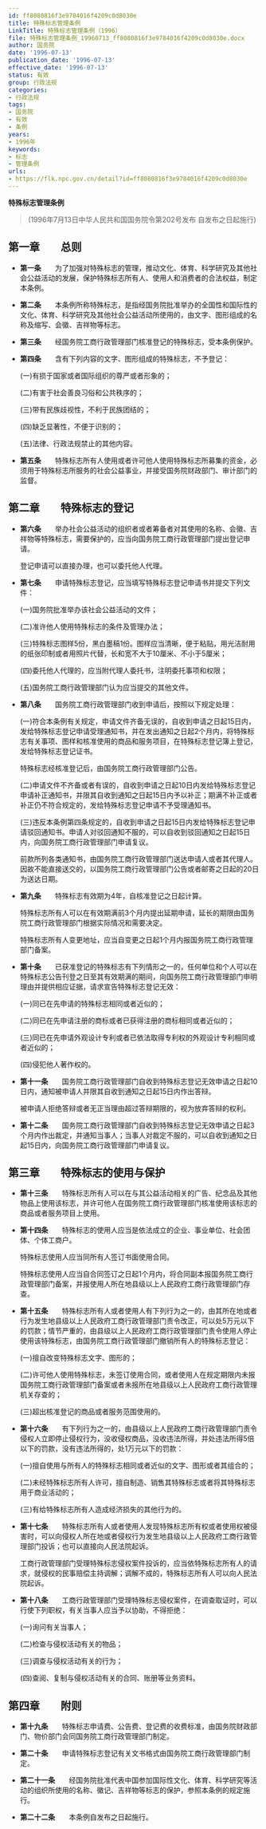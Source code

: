```yaml
---
id: ff8080816f3e9784016f4209c0d8030e
title: 特殊标志管理条例
LinkTitle: 特殊标志管理条例（1996）
file: 特殊标志管理条例_19960713_ff8080816f3e9784016f4209c0d8030e.docx
author: 国务院
date: '1996-07-13'
publication_date: '1996-07-13'
effective_date: '1996-07-13'
status: 有效
group: 行政法规
categories:
- 行政法规
tags:
- 国务院
- 有效
- 条例
years:
- 1996年
keywords:
- 标志
- 管理条例
urls:
- https://flk.npc.gov.cn/detail?id=ff8080816f3e9784016f4209c0d8030e
---
```


**特殊标志管理条例**

> (1996年7月13日中华人民共和国国务院令第202号发布 自发布之日起施行)

## 第一章　　总则

- **第一条**　　为了加强对特殊标志的管理，推动文化、体育、科学研究及其他社会公益活动的发展，保护特殊标志所有人、使用人和消费者的合法权益，制定本条例。

- **第二条**　　本条例所称特殊标志，是指经国务院批准举办的全国性和国际性的文化、体育、科学研究及其他社会公益活动所使用的，由文字、图形组成的名称及缩写、会徽、吉祥物等标志。

- **第三条**　　经国务院工商行政管理部门核准登记的特殊标志，受本条例保护。

- **第四条**　　含有下列内容的文字、图形组成的特殊标志，不予登记：

  (一)有损于国家或者国际组织的尊严或者形象的；

  (二)有害于社会善良习俗和公共秩序的；

  (三)带有民族歧视性，不利于民族团结的；

  (四)缺乏显著性，不便于识别的；

  (五)法律、行政法规禁止的其他内容。

- **第五条**　　特殊标志所有人使用或者许可他人使用特殊标志所募集的资金，必须用于特殊标志所服务的社会公益事业，并接受国务院财政部门、审计部门的监督。

## 第二章　　特殊标志的登记

- **第六条**　　举办社会公益活动的组织者或者筹备者对其使用的名称、会徽、吉祥物等特殊标志，需要保护的，应当向国务院工商行政管理部门提出登记申请。

  登记申请可以直接办理，也可以委托他人代理。

- **第七条**　　申请特殊标志登记，应当填写特殊标志登记申请书并提交下列文件：

  (一)国务院批准举办该社会公益活动的文件；

  (二)准许他人使用特殊标志的条件及管理办法；

  (三)特殊标志图样5份，黑白墨稿1份。图样应当清晰，便于粘贴，用光洁耐用的纸张印制或者用照片代替，长和宽不大于10厘米、不小于5厘米；

  (四)委托他人代理的，应当附代理人委托书，注明委托事项和权限；

  (五)国务院工商行政管理部门认为应当提交的其他文件。

- **第八条**　　国务院工商行政管理部门收到申请后，按照以下规定处理：

  (一)符合本条例有关规定，申请文件齐备无误的，自收到申请之日起15日内，发给特殊标志登记申请受理通知书，并在发出通知之日起2个月内，将特殊标志有关事项、图样和核准使用的商品和服务项目，在特殊标志登记簿上登记，发给特殊标志登记证书。

  特殊标志经核准登记后，由国务院工商行政管理部门公告。

  (二)申请文件不齐备或者有误的，自收到申请之日起10日内发给特殊标志登记申请补正通知书，并限其自收到通知之日起15日内予以补正；期满不补正或者补正仍不符合规定的，发给特殊标志登记申请不予受理通知书。

  (三)违反本条例第四条规定的，自收到申请之日起15日内发给特殊标志登记申请驳回通知书。申请人对驳回通知不服的，可以自收到驳回通知之日起15日内，向国务院工商行政管理部门申请复议。

  前款所列各类通知书，由国务院工商行政管理部门送达申请人或者其代理人。因故不能直接送交的，以国务院工商行政管理部门公告或者邮寄之日起的20日为送达日期。

- **第九条**　　特殊标志有效期为4年，自核准登记之日起计算。

  特殊标志所有人可以在有效期满前3个月内提出延期申请，延长的期限由国务院工商行政管理部门根据实际情况和需要决定。

  特殊标志所有人变更地址，应当自变更之日起1个月内报国务院工商行政管理部门备案。

- **第十条**　　已获准登记的特殊标志有下列情形之一的，任何单位和个人可以在特殊标志公告刊登之日至其有效期满的期间，向国务院工商行政管理部门申明理由并提供相应证据，请求宣告特殊标志登记无效：

  (一)同已在先申请的特殊标志相同或者近似的；

  (二)同已在先申请注册的商标或者已获得注册的商标相同或者近似的；

  (三)同已在先申请外观设计专利或者已依法取得专利权的外观设计专利相同或者近似的；

  (四)侵犯他人著作权的。

- **第十一条**　　国务院工商行政管理部门自收到特殊标志登记无效申请之日起10日内，通知被申请人并限其自收到通知之日起15日内作出答辩。

  被申请人拒绝答辩或者无正当理由超过答辩期限的，视为放弃答辩的权利。

- **第十二条**　　国务院工商行政管理部门自收到特殊标志登记无效申请之日起3个月内作出裁定，并通知当事人；当事人对裁定不服的，可以自收到通知之日起15日内，向国务院工商行政管理部门申请复议。

## 第三章　　特殊标志的使用与保护

- **第十三条**　　特殊标志所有人可以在与其公益活动相关的广告、纪念品及其他物品上使用该标志，并许可他人在国务院工商行政管理部门核准使用该标志的商品或者服务项目上使用。

- **第十四条**　　特殊标志的使用人应当是依法成立的企业、事业单位、社会团体、个体工商户。

  特殊标志使用人应当同所有人签订书面使用合同。

  特殊标志使用人应当自合同签订之日起1个月内，将合同副本报国务院工商行政管理部门备案，并报使用人所在地县级以上人民政府工商行政管理部门存查。

- **第十五条**　　特殊标志所有人或者使用人有下列行为之一的，由其所在地或者行为发生地县级以上人民政府工商行政管理部门责令改正，可以处5万元以下的罚款；情节严重的，由县级以上人民政府工商行政管理部门责令使用人停止使用该特殊标志，由国务院工商行政管理部门撤销所有人的特殊标志登记：

  (一)擅自改变特殊标志文字、图形的；

  (二)许可他人使用特殊标志，未签订使用合同，或者使用人在规定期限内未报国务院工商行政管理部门备案或者未报所在地县级以上人民政府工商行政管理机关存查的；

  (三)超出核准登记的商品或者服务范围使用的。

- **第十六条**　　有下列行为之一的，由县级以上人民政府工商行政管理部门责令侵权人立即停止侵权行为，没收侵权商品，没收违法所得，并处违法所得5倍以下的罚款，没有违法所得的，处1万元以下的罚款：

  (一)擅自使用与所有人的特殊标志相同或者近似的文字、图形或者其组合的；

  (二)未经特殊标志所有人许可，擅自制造、销售其特殊标志或者将其特殊标志用于商业活动的；

  (三)有给特殊标志所有人造成经济损失的其他行为的。

- **第十七条**　　特殊标志所有人或者使用人发现特殊标志所有权或者使用权被侵害时，可以向侵权人所在地或者侵权行为发生地县级以上人民政府工商行政管理部门投诉；也可以直接向人民法院起诉。

  工商行政管理部门受理特殊标志侵权案件投诉的，应当依特殊标志所有人的请求，就侵权的民事赔偿主持调解；调解不成的，特殊标志所有人可以向人民法院起诉。

- **第十八条**　　工商行政管理部门受理特殊标志侵权案件，在调查取证时，可以行使下列职权，有关当事人应当予以协助，不得拒绝：

  (一)询问有关当事人；

  (二)检查与侵权活动有关的物品；

  (三)调查与侵权活动有关的行为；

  (四)查阅、复制与侵权活动有关的合同、账册等业务资料。

## 第四章　　附则

- **第十九条**　　特殊标志申请费、公告费、登记费的收费标准，由国务院财政部门、物价部门会同国务院工商行政管理部门制定。

- **第二十条**　　申请特殊标志登记有关文书格式由国务院工商行政管理部门制定。

- **第二十一条**　　经国务院批准代表中国参加国际性文化、体育、科学研究等活动的组织所使用的名称、徽记、吉祥物等标志的保护，参照本条例的规定施行。

- **第二十二条**　　本条例自发布之日起施行。
